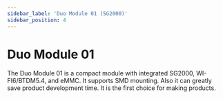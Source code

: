 ```yaml
---
sidebar_label: 'Duo Module 01 (SG2000)'
sidebar_position: 4
---
```


# Duo Module 01

The Duo Module 01 is a compact module with integrated SG2000, WI-FI6/BTDM5.4, and eMMC. It supports SMD mounting. Also it can greatly save product development time. It is the first choice for making products.

